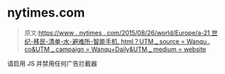 # nytimes.com

> 原文:[https://www . nytimes . com/2015/08/26/world/Europe/a-21 世纪-移民-清单-水-避难所-智能手机. html？UTM _ source = Wanqu . co&UTM _ campaign = Wanqu+Daily&UTM _ medium = website](https://www.nytimes.com/2015/08/26/world/europe/a-21st-century-migrants-checklist-water-shelter-smartphone.html?utm_source=wanqu.co&utm_campaign=Wanqu+Daily&utm_medium=website)

请启用 JS 并禁用任何广告拦截器